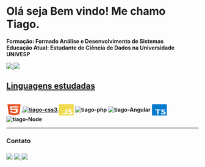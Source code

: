 # <h1>Olá seja Bem vindo! Me chamo Tiago.

 <strong >Formação: Formado Análise e Desenvolvimento de Sistemas 
  <br>
 Educação Atual: Estudante de Ciência de Dados na Universidade UNIVESP
 <br>
<div align="left">
  <a href="https://github.com/THPL28">
  <img height="170em" src="https://github-readme-stats.vercel.app/api?username=THPL28&show_icons=true&theme=dark&include_all_commits=true&count_private=true"/>
  <img height="170em" src="https://github-readme-stats.vercel.app/api/top-langs/?username=THPL28&layout=compact&langs_count=7&theme=dark"/>
</div>
<h2>Linguagens estudadas</h2>
<div style="display: inline_block"><br>
  <img align="center" alt="tiago-HTML" height="30" width="40" src="https://raw.githubusercontent.com/devicons/devicon/master/icons/html5/html5-original.svg">
  <img align="center" alt="tiago-css3" height="30" width="40" src="https://cdn.jsdelivr.net/gh/devicons/devicon/icons/css3/css3-original.svg" />
  <img align="center" alt="tiago-Js" height="30" width="40" src="https://raw.githubusercontent.com/devicons/devicon/master/icons/javascript/javascript-plain.svg"></a>
  <img align="center" alt="tiago-php" height="40" width="50" src="https://cdn.jsdelivr.net/gh/devicons/devicon/icons/php/php-original.svg" />
  <img   align="center" alt="tiago-Angular" height="30" width="40" src="https://cdn.jsdelivr.net/gh/devicons/devicon/icons/angularjs/angularjs-original.svg" />
  <img align="center" alt="tiago-Ts" height="30" width="40" src="https://raw.githubusercontent.com/devicons/devicon/master/icons/typescript/typescript-plain.svg">
  <img  align="center" alt="tiago-Node" height="30" width="40" src="https://cdn.jsdelivr.net/gh/devicons/devicon/icons/nodejs/nodejs-original.svg" />

  
  
  </div>
  <hr>
<h3> Contato<h3>
  
  <footer>
  <a href = "mailto:tiago.looze28@gmail.com"><img src="https://img.shields.io/badge/-Gmail-%23333?style=for-the-badge&logo=gmail&logoColor=white" target="_blank"></a>
   <a href="https://instagram.com/tiagolooze" target="_blank"/><img src="https://img.shields.io/badge/-Instagram-%23E4405F?style=for-the-badge&logo=instagram&logoColor=white" target="_blank">
   <a href=" https://www.linkedin.com/in/tiago-looze-b1a0001b7" target="_blank"/><img src="https://img.shields.io/badge/-LinkedIn-%230077B5?style=for-the-badge&logo=linkedin&logoColor=white" target="_blank"> 
  </footer>
